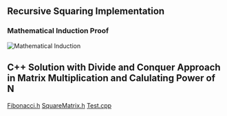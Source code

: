 ## Recursive Squaring Implementation

### Mathematical Induction Proof
![Mathematical Induction](https://github.com/cpp-rakesh/Algorithms/blob/master/Chapter_4_Divide_And_Conquer/4.2_Strassen_Algorithm_For_Matrix_Multiplication/More_Problems/fibonacci_recursive_square_solution/repo/mathematical_induction.png)

## C++ Solution with Divide and Conquer Approach in Matrix Multiplication and Calulating Power of N

[Fibonacci.h](https://github.com/cpp-rakesh/Algorithms/blob/master/Chapter_4_Divide_And_Conquer/4.2_Strassen_Algorithm_For_Matrix_Multiplication/More_Problems/fibonacci_recursive_square_solution/Fibonacci.h)
[SquareMatrix.h](https://github.com/cpp-rakesh/Algorithms/blob/master/Chapter_4_Divide_And_Conquer/4.2_Strassen_Algorithm_For_Matrix_Multiplication/More_Problems/fibonacci_recursive_square_solution/SquareMatrix.h)
[Test.cpp](https://github.com/cpp-rakesh/Algorithms/blob/master/Chapter_4_Divide_And_Conquer/4.2_Strassen_Algorithm_For_Matrix_Multiplication/More_Problems/fibonacci_recursive_square_solution/Test.cpp)

